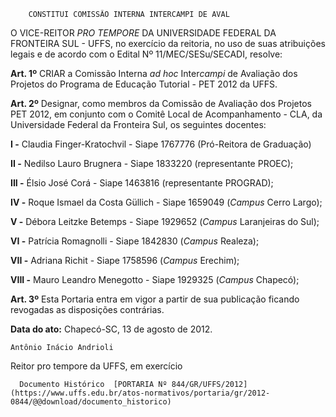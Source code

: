         CONSTITUI COMISSÃO INTERNA INTERCAMPI DE AVAL  

O VICE-REITOR *PRO TEMPORE* DA UNIVERSIDADE FEDERAL DA FRONTEIRA SUL - UFFS, no exercício da reitoria, no uso de suas atribuições legais e de acordo com o Edital Nº 11/MEC/SESu/SECADI, resolve:

 **Art. 1º** CRIAR a Comissão Interna *ad hoc* Inter*campi* de Avaliação dos Projetos do Programa de Educação Tutorial - PET 2012 da UFFS.

 **Art. 2º** Designar, como membros da Comissão de Avaliação dos Projetos PET 2012, em conjunto com o Comitê Local de Acompanhamento - CLA, da Universidade Federal da Fronteira Sul, os seguintes docentes:

 **I -** Claudia Finger-Kratochvil - Siape 1767776 (Pró-Reitora de Graduação)

 **II -** Nedilso Lauro Brugnera - Siape 1833220 (representante PROEC);

 **III -** Élsio José Corá - Siape 1463816 (representante PROGRAD);

 **IV -** Roque Ismael da Costa Güllich - Siape 1659049 (*Campus* Cerro Largo);

 **V -** Débora Leitzke Betemps - Siape 1929652 (*Campus* Laranjeiras do Sul);

 **VI -** Patrícia Romagnolli - Siape 1842830 (*Campus* Realeza);

 **VII -** Adriana Richit - Siape 1758596 (*Campus* Erechim);

 **VIII -** Mauro Leandro Menegotto - Siape 1929325 (*Campus* Chapecó);

 **Art. 3º** Esta Portaria entra em vigor a partir de sua publicação ficando revogadas as disposições contrárias.

  

   **Data do ato:** Chapecó-SC, 13 de agosto de 2012.   
 

    Antônio Inácio Andrioli   
 Reitor pro tempore da UFFS, em exercício 

      Documento Histórico  [PORTARIA Nº 844/GR/UFFS/2012](https://www.uffs.edu.br/atos-normativos/portaria/gr/2012-0844/@@download/documento_historico)     
      